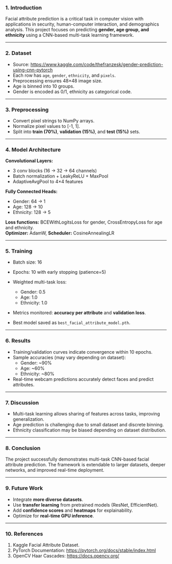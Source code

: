 ### **1. Introduction**
Facial attribute prediction is a critical task in computer vision with applications in security, human-computer interaction, and demographics analysis. This project focuses on predicting **gender, age group, and ethnicity** using a CNN-based multi-task learning framework.

---

### **2. Dataset**
- Source: https://www.kaggle.com/code/thefranzesk/gender-prediction-using-cnn-pytorch 
- Each row has `age`, `gender`, `ethnicity`, and `pixels`.  
- Preprocessing ensures 48×48 image size.  
- Age is binned into 10 groups.  
- Gender is encoded as 0/1, ethnicity as categorical code.  

---

### **3. Preprocessing**
- Convert pixel strings to NumPy arrays.
- Normalize pixel values to [-1, 1].  
- Split into **train (70%)**, **validation (15%)**, and **test (15%)** sets.  

---

### **4. Model Architecture**
**Convolutional Layers:**
- 3 conv blocks (16 → 32 → 64 channels)  
- Batch normalization + LeakyReLU + MaxPool  
- AdaptiveAvgPool to 4×4 features  

**Fully Connected Heads:**
- Gender: 64 → 1  
- Age: 128 → 10  
- Ethnicity: 128 → 5  

**Loss functions:** BCEWithLogitsLoss for gender, CrossEntropyLoss for age and ethnicity.  
**Optimizer:** AdamW, **Scheduler:** CosineAnnealingLR  

---

### **5. Training**
- Batch size: 16  
- Epochs: 10 with early stopping (patience=5)  
- Weighted multi-task loss:
  - Gender: 0.5  
  - Age: 1.0  
  - Ethnicity: 1.0  

- Metrics monitored: **accuracy per attribute** and **validation loss**.  
- Best model saved as `best_facial_attribute_model.pth`.  

---

### **6. Results**
- Training/validation curves indicate convergence within 10 epochs.  
- Sample accuracies (may vary depending on dataset):
  - Gender: ~90%  
  - Age: ~60%  
  - Ethnicity: ~80%  
- Real-time webcam predictions accurately detect faces and predict attributes.  

---

### **7. Discussion**
- Multi-task learning allows sharing of features across tasks, improving generalization.  
- Age prediction is challenging due to small dataset and discrete binning.  
- Ethnicity classification may be biased depending on dataset distribution.  

---

### **8. Conclusion**
The project successfully demonstrates multi-task CNN-based facial attribute prediction. The framework is extendable to larger datasets, deeper networks, and improved real-time deployment.

---

### **9. Future Work**
- Integrate **more diverse datasets**.  
- Use **transfer learning** from pretrained models (ResNet, EfficientNet).  
- Add **confidence scores** and **heatmaps** for explainability.  
- Optimize for **real-time GPU inference**.  

---

### **10. References**
1. Kaggle Facial Attribute Dataset.  
2. PyTorch Documentation: https://pytorch.org/docs/stable/index.html  
3. OpenCV Haar Cascades: https://docs.opencv.org/  

